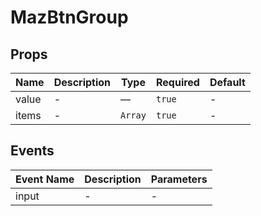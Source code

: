 # MazBtnGroup

## Props

<!-- @vuese:MazBtnGroup:props:start -->

| Name  | Description | Type    | Required | Default |
| ----- | ----------- | ------- | -------- | ------- |
| value | -           | —       | `true`   | -       |
| items | -           | `Array` | `true`   | -       |

<!-- @vuese:MazBtnGroup:props:end -->

## Events

<!-- @vuese:MazBtnGroup:events:start -->

| Event Name | Description | Parameters |
| ---------- | ----------- | ---------- |
| input      | -           | -          |

<!-- @vuese:MazBtnGroup:events:end -->
